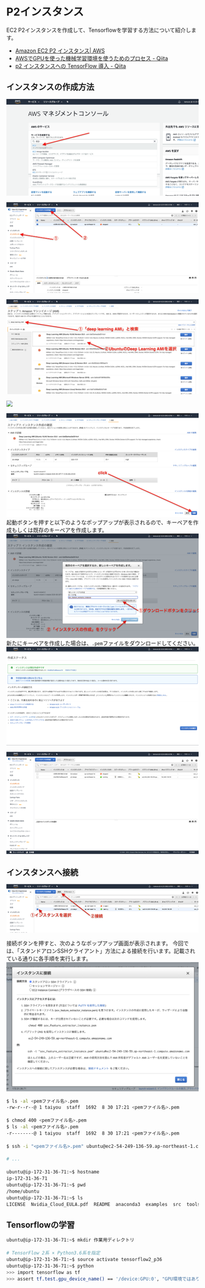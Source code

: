 # P2インスタンス
EC2 P2インスタンスを作成して、Tensorflowを学習する方法について紹介します。

 - [Amazon EC2 P2 インスタンス| AWS](https://aws.amazon.com/jp/ec2/instance-types/p2/)
 - [AWSでGPUを使った機械学習環境を使うためのプロセス - Qiita](https://qiita.com/RHM/items/24d7f79ea6417ab78621)
 - [p2 インスタンスへの TensorFlow 導入 - Qiita](https://qiita.com/halhorn/items/361008b19b4fcfd618d6)
 
## インスタンスの作成方法
![](./img/P2インスタンス/インスタンスの作成方法/EC2を選択.png)

![](./img/P2インスタンス/インスタンスの作成方法/インスタンスを作成.png)

![](./img/P2インスタンス/インスタンスの作成方法/Amazonマシンイメージを選択.png)

![](./img/P2インスタンス/インスタンスの作成方法/インスタンスを選択.png)

![](./img/P2インスタンス/インスタンスの作成方法/インスタンスを起動.png)
起動ボタンを押すと以下のようなポップアップが表示されるので、キーペアを作成もしくは既存のキーペアを作成します。
![](./img/P2インスタンス/インスタンスの作成方法/キーペアの作成.png)
新たにキーペアを作成した場合は、`.pem`ファイルをダウンロードしてください。
![](./img/P2インスタンス/インスタンスの作成方法/作成完了.png)

![](./img/P2インスタンス/インスタンスの作成方法/確認.png)

## インスタンスへ接続

![](./img/P2インスタンス/インスタンスへ接続/インスタンスへ接続①.png)

接続ボタンを押すと、次のようなポップアップ画面が表示されます。
今回では、「スタンドアロンSSHクライアント」方法による接続を行います。記載されている通りに各手順を実行します。
![](./img/P2インスタンス/インスタンスへ接続/インスタンスへ接続②.png)

```bash
$ ls -al <pemファイル名>.pem
-rw-r--r--@ 1 taiyou  staff  1692  8 30 17:21 <pemファイル名>.pem

$ chmod 400 <pemファイル名>.pem
$ ls -al <pemファイル名>.pem
-r--------@ 1 taiyou  staff  1692  8 30 17:21 <pemファイル名>.pem

$ ssh -i "<pemファイル名>.pem" ubuntu@ec2-54-249-136-59.ap-northeast-1.compute.amazonaws.com

# ...

ubuntu@ip-172-31-36-71:~$ hostname
ip-172-31-36-71
ubuntu@ip-172-31-36-71:~$ pwd
/home/ubuntu
ubuntu@ip-172-31-36-71:~$ ls
LICENSE  Nvidia_Cloud_EULA.pdf  README  anaconda3  examples  src  tools  tutorials
```

## Tensorflowの学習
```bash
ubuntu@ip-172-31-36-71:~$ mkdir 作業用ディレクトリ

# TensorFlow 2系 × Python3.6系を指定
ubuntu@ip-172-31-36-71:~$ source activate tensorflow2_p36
ubuntu@ip-172-31-36-71:~$ python
>>> import tensorflow as tf
>>> assert tf.test.gpu_device_name() == '/device:GPU:0', "GPU環境ではありません"
```